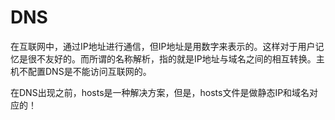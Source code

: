# DNS
在互联网中，通过IP地址进行通信，但IP地址是用数字来表示的。这样对于用户记忆是很不友好的。而所谓的名称解析，指的就是IP地址与域名之间的相互转换。主机不配置DNS是不能访问互联网的。

在DNS出现之前，hosts是一种解决方案，但是，hosts文件是做静态IP和域名对应的！